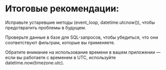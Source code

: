 # Итоговые рекомендации:

Исправьте устаревшие методы (event_loop, datetime.utcnow()), чтобы предотвратить проблемы в будущем.

Проверьте данные в базе для SQL-запросов, чтобы убедиться, что они соответствуют фильтрам, которые вы применяете.

Обратите внимание на использование времени в вашем приложении — если вы работаете с временем в UTC, используйте datetime.now(timezone.utc).

